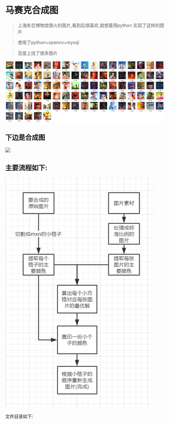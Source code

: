 

# 马赛克合成图


> 上海失恋博物馆很火的图片,看到后很喜欢,就想着用python 实现了这样的图片

> 使用了python+opencv+mysql

> 百度上找了很多图片
<img src="./org.png"/>

## 下边是合成图
<img src="./nezha.png"/>


## 主要流程如下:


  <img src="./desc.png" style="widht:50%;"/>
  
 文件目录如下:
 


